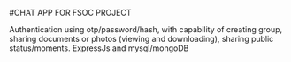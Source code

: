 #CHAT APP FOR FSOC PROJECT

Authentication using otp/password/hash, with capability of creating group, sharing documents or photos (viewing and downloading), sharing public status/moments.
ExpressJs and mysql/mongoDB